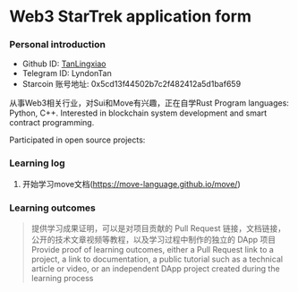 

# Web3 StarTrek application form

### Personal introduction

* Github ID: [TanLingxiao](https://github.com/TanLingxiao)
* Telegram ID: LyndonTan
* Starcoin 账号地址: 0x5cd13f44502b7c2f482412a5d1baf659

从事Web3相关行业，对Sui和Move有兴趣，正在自学Rust
Program languages: Python, C++.
Interested in blockchain system development and smart contract programming.

Participated in open source projects:

### Learning log

1. 开始学习move文档(https://move-language.github.io/move/)


### Learning outcomes

> 提供学习成果证明，可以是对项目贡献的 Pull Request 链接，文档链接，公开的技术文章视频等教程，以及学习过程中制作的独立的 DApp 项目
> Provide proof of learning outcomes, either a Pull Request link to a project, a link to documentation, a public tutorial such as a technical article or video, or an independent DApp project created during the learning process





